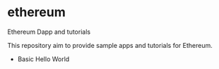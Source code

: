 # ethereum
Ethereum Dapp and tutorials

This repository aim to provide sample apps and tutorials for Ethereum.

  * Basic Hello World
